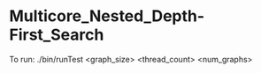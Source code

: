 # Multicore_Nested_Depth-First_Search


To run: ./bin/runTest <graph_size> <thread_count> <iterations> <num_graphs>

